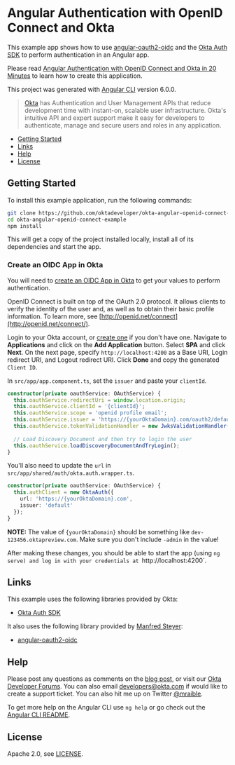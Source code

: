 # Angular Authentication with OpenID Connect and Okta

This example app shows how to use [angular-oauth2-oidc](https://github.com/manfredsteyer/angular-oauth2-oidc) and the 
[Okta Auth SDK](https://github.com/okta/okta-auth-js) to perform authentication in an Angular app.

Please read [Angular Authentication with OpenID Connect and Okta in 20 Minutes](http://developer.okta.com/blog/2017/04/17/angular-authentication-with-oidc) to learn how to create this application.

This project was generated with [Angular CLI](https://github.com/angular/angular-cli) version 6.0.0.

> [Okta](https://developer.okta.com/) has Authentication and User Management APIs that reduce development time with instant-on, scalable user infrastructure. Okta's intuitive API and expert support make it easy for developers to authenticate, manage and secure users and roles in any application.

* [Getting Started](#getting-started)
* [Links](#links)
* [Help](#help)
* [License](#license)

## Getting Started

To install this example application, run the following commands:

```bash
git clone https://github.com/oktadeveloper/okta-angular-openid-connect-example.git
cd okta-angular-openid-connect-example
npm install
```

This will get a copy of the project installed locally, install all of its dependencies and start the app.

### Create an OIDC App in Okta

You will need to [create an OIDC App in Okta](https://developer.okta.com/blog/2017/04/17/angular-authentication-with-oidc#create-an-openid-connect-app-in-okta) to get your values to perform authentication. 

OpenID Connect is built on top of the OAuth 2.0 protocol. It allows clients to verify the identity of the user and, as well as to obtain their basic profile information. To learn more, see [http://openid.net/connect](http://openid.net/connect/).

Login to your Okta account, or [create one](https://developer.okta.com/signup/) if you don't have one. Navigate to **Applications** and click on the **Add Application** button. Select **SPA** and click **Next**. On the next page, specify `http://localhost:4200` as a Base URI, Login redirect URI, and Logout redirect URI. Click **Done** and copy the generated `Client ID`.

In `src/app/app.component.ts`, set the `issuer` and paste your `clientId`.

```typescript
constructor(private oauthService: OAuthService) {
  this.oauthService.redirectUri = window.location.origin;
  this.oauthService.clientId = '{clientId}';
  this.oauthService.scope = 'openid profile email';
  this.oauthService.issuer = 'https://{yourOktaDomain}.com/oauth2/default';
  this.oauthService.tokenValidationHandler = new JwksValidationHandler();
  
  // Load Discovery Document and then try to login the user
  this.oauthService.loadDiscoveryDocumentAndTryLogin();
}
```

You'll also need to update the `url` in `src/app/shared/auth/okta.auth.wrapper.ts`.

```typescript
constructor(private oauthService: OAuthService) {
  this.authClient = new OktaAuth({
    url: 'https://{yourOktaDomain}.com',
    issuer: 'default'
  });
}
```

**NOTE:** The value of `{yourOktaDomain}` should be something like `dev-123456.oktapreview.com`. Make sure you don't include `-admin` in the value!

After making these changes, you should be able to start the app (using `ng serve) and log in with your credentials at `http://localhost:4200`.

## Links

This example uses the following libraries provided by Okta:

* [Okta Auth SDK](https://github.com/okta/okta-auth-js)

It also uses the following library provided by [Manfred Steyer](https://github.com/manfredsteyer):

* [angular-oauth2-oidc](https://github.com/manfredsteyer/angular-oauth2-oidc)

## Help

Please post any questions as comments on the [blog post](http://developer.okta.com/blog/2017/04/17/angular-authentication-with-oidc), or visit our [Okta Developer Forums](https://devforum.okta.com/). You can also email developers@okta.com if would like to create a support ticket. You can also hit me up on Twitter [@mraible](https://twitter.com/mraible).

To get more help on the Angular CLI use `ng help` or go check out the [Angular CLI README](https://github.com/angular/angular-cli/blob/master/README.md).

## License

Apache 2.0, see [LICENSE](LICENSE).
